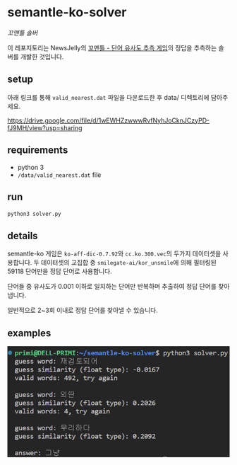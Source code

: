 # semantle-ko-solver

*꼬맨틀 솔버*

이 레포지토리는 NewsJelly의 [꼬맨틀 - 단어 유사도 추측 게임](https://github.com/NewsJelly/semantle-ko)의 정답을 추측하는 솔버를 개발한 것입니다.

## setup

아래 링크를 통해 `valid_nearest.dat` 파일을 다운로드한 후 data/ 디렉토리에 담아주세요.

https://drive.google.com/file/d/1wEWHZzwwwRvfNyhJoCknJCzyPD-fJ9MH/view?usp=sharing

## requirements

- python 3
- `/data/valid_nearest.dat` file

## run

    python3 solver.py

## details

semantle-ko 게임은 `ko-aff-dic-0.7.92`와 `cc.ko.300.vec`의 두가지 데이터셋을 사용합니다. 두 데이터셋의 교집합 중 `smilegate-ai/kor_unsmile`에 의해 필터링된 59118 단어만을 정답 단어로 사용합니다.

단어들 중 유사도가 0.001 이하로 일치하는 단어만 반복하며
추출하여 정답 단어를 찾아냅니다.

일반적으로 2~3회 이내로 정답 단어를 찾아낼 수 있습니다.

## examples

![example.png](/example.png)